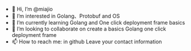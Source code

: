 - 👋 Hi, I’m @miajio
- 👀 I’m interested in Golang、Protobuf and OS
- 🌱 I’m currently learning Golang and One click deployment frame basics
- 💞️ I’m looking to collaborate on create a basics Golang one click deployment frame
- 📫 How to reach me: in github  Leave your contact information

<!---
miajio/miajio is a ✨ special ✨ repository because its `README.md` (this file) appears on your GitHub profile.
You can click the Preview link to take a look at your changes.
--->
